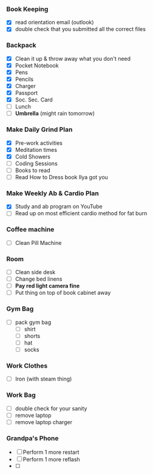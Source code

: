  ### Book Keeping
- [x] read orientation email (outlook)
- [x] double check that you submitted all the correct files 

### Backpack
- [x] Clean it up & throw away what you don't need 
- [x] Pocket Notebook
- [x] Pens 
- [x] Pencils 
- [x] Charger 
- [x] Passport
- [x] Soc. Sec. Card 
- [ ] Lunch 
- [ ] **Umbrella** (might rain tomorrow)

### Make Daily Grind Plan 
- [x] Pre-work activities 
- [x] Meditation times 
- [x] Cold Showers 
- [ ] Coding Sessions 
- [ ] Books to read 
- [ ] Read How to Dress book Ilya got you

### Make Weekly Ab & Cardio Plan 
- [x] Study and ab program on YouTube
- [ ] Read up on most efficient cardio method for fat burn 

### Coffee machine
- [ ] Clean Pill Machine 
### Room
- [ ] Clean side desk
- [ ] Change bed linens 
- [ ] **Pay red light camera fine** 
- [ ] Put thing on top of book cabinet away 
### Gym Bag 
- [ ] pack gym bag 
	- [ ] shirt
	- [ ] shorts
	- [ ] hat 
	- [ ] socks 
### Work Clothes 
- [ ] Iron (with steam thing)

### Work Bag
- [ ] double check for your sanity
- [ ] remove laptop 
- [ ] remove laptop charger 

### Grandpa's Phone
- [ ] Perform 1 more restart 
- [ ] Perform 1 more reflash 
- [ ] 

